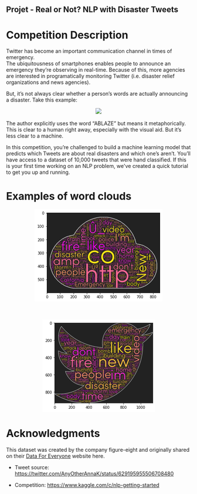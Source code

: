 ## Projet - Real or Not? NLP with Disaster Tweets

# Competition Description

Twitter has become an important communication channel in times of emergency.</br>
The ubiquitousness of smartphones enables people to announce an emergency they’re observing in real-time. Because of this, more agencies are interested in programatically monitoring Twitter (i.e. disaster relief organizations and news agencies).</br>

But, it’s not always clear whether a person’s words are actually announcing a disaster. Take this example:

<p align="center">
  <img src="https://storage.googleapis.com/kaggle-media/competitions/tweet_screenshot.png">
</p>

The author explicitly uses the word “ABLAZE” but means it metaphorically. This is clear to a human right away, especially with the visual aid. But it’s less clear to a machine.</br>

In this competition, you’re challenged to build a machine learning model that predicts which Tweets are about real disasters and which one’s aren’t. You’ll have access to a dataset of 10,000 tweets that were hand classified. If this is your first time working on an NLP problem, we've created a quick tutorial to get you up and running.</br>

# Examples of word clouds

<p align="center">
  <img src="https://raw.githubusercontent.com/ZoziLaMalice/Disaster_Or_Not_Twitter_NLP/master/cloud_without_cleaning.png">
</p>

</br>

<p align="center">
  <img src="https://raw.githubusercontent.com/ZoziLaMalice/Disaster_Or_Not_Twitter_NLP/master/cloud_after_cleaning.png">
</p>

# Acknowledgments

This dataset was created by the company figure-eight and originally shared on their [Data For Everyone](https://appen.com/resources/datasets/) website here.</br>

* Tweet source: https://twitter.com/AnyOtherAnnaK/status/629195955506708480

* Competition: https://www.kaggle.com/c/nlp-getting-started
